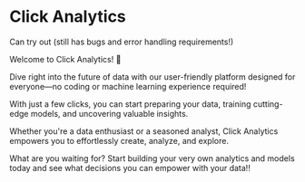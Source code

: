 # Click Analytics

Can try out (still has bugs and error handling requirements!)

Welcome to Click Analytics! 🚀 

Dive right into the future of data with our user-friendly platform designed for everyone—no coding or machine learning experience required!

With just a few clicks, you can start preparing your data, training cutting-edge models, and uncovering valuable insights. 

Whether you're a data enthusiast or a seasoned analyst, Click Analytics empowers you to effortlessly create, analyze, and explore. 

What are you waiting for? Start building your very own analytics and models today and see what decisions you can empower with your data!!
